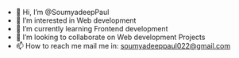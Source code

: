 - 👋 Hi, I’m @SoumyadeepPaul
- 👀 I’m interested in Web development
- 🌱 I’m currently learning Frontend development
- 💞️ I’m looking to collaborate on Web development Projects
- 📫 How to reach me mail me in: soumyadeeppaul022@gmail.com

<!---
SoumyadeepPaul23/SoumyadeepPaul23 is a ✨ special ✨ repository because its `README.md` (this file) appears on your GitHub profile.
You can click the Preview link to take a look at your changes.
--->
